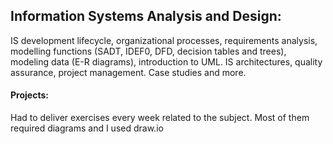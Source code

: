 ## Information Systems Analysis and Design: 
IS development lifecycle, organizational processes, requirements analysis, modelling functions (SADT, IDEF0, DFD, decision tables and trees), modeling data
(E-R diagrams), introduction to UML. IS architectures, quality assurance, project management. Case studies and more.
#### Projects: 
Had to deliver exercises every week related to the subject. Most of them required diagrams and I used draw.io
